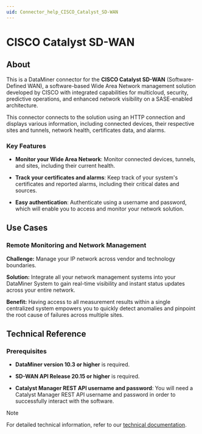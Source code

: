 ```yaml
---
uid: Connector_help_CISCO_Catalyst_SD-WAN
---
```


# CISCO Catalyst SD-WAN

## About

This is a DataMiner connector for the **CISCO Catalyst SD-WAN** (Software-Defined WAN), a software-based Wide Area Network management solution developed by CISCO with integrated capabilities for multicloud, security, predictive operations, and enhanced network visibility on a SASE-enabled architecture.

This connector connects to the solution using an HTTP connection and displays various information, including connected devices, their respective sites and tunnels, network health, certificates data, and alarms.

### Key Features

- **Monitor your Wide Area Network**: Monitor connected devices, tunnels, and sites, including their current health.

- **Track your certificates and alarms**: Keep track of your system's certificates and reported alarms, including their critical dates and sources.

- **Easy authentication**: Authenticate using a username and password, which will enable you to access and monitor your network solution.

## Use Cases

### Remote Monitoring and Network Management

**Challenge:** Manage your IP network across vendor and technology boundaries.

**Solution:** Integrate all your network management systems into your DataMiner System to gain real-time visibility and instant status updates across your entire network.

**Benefit:** Having access to all measurement results within a single centralized system empowers you to quickly detect anomalies and pinpoint the root cause of failures across multiple sites.

## Technical Reference

### Prerequisites

- **DataMiner version 10.3 or higher** is required.

- **SD-WAN API Release 20.15 or higher** is required.

- **Catalyst Manager REST API username and password**: You will need a Catalyst Manager REST API username and password in order to successfully interact with the software.

> [!NOTE]
> For detailed technical information, refer to our [technical documentation](xref:Connector_help_CISCO_Catalyst_SD-WAN_Technical).
